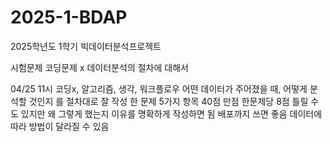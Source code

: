 # 2025-1-BDAP
2025학년도 1학기 빅데이터분석프로젝트

시험문제 코딩문제 x
데이터분석의 절차에 대해서


04/25 11시
코딩x, 알고리즘, 생각, 워크플로우
어떤 데이터가 주어졌을 때, 어떻게 분석할 것인지
를 절차대로 잘 작성
한 문제
5가지 항목
40점 만점 한문제당 8점
틀릴 수도 있지만 왜 그렇게 했는지 이유를 명확하게 작성하면 됨
배포까지 쓰면 좋음
데이터에 따라 방법이 달라질 수 있음
